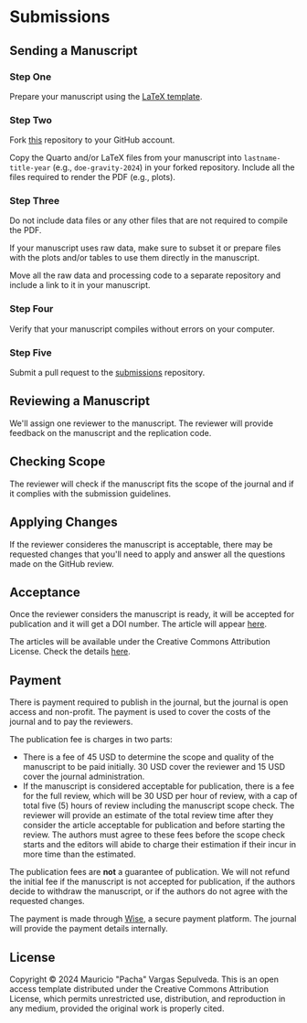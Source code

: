 # Submissions

## Sending a Manuscript

### Step One

Prepare your manuscript using the [LaTeX template](https://github.com/replication-studies/latex-template).

### Step Two

Fork [this](https://github.com/replication-studies/submissions) repository to your GitHub account.

Copy the Quarto and/or LaTeX files from your manuscript into `lastname-title-year` (e.g., `doe-gravity-2024`) in your forked repository. Include all the files required to render the PDF (e.g., plots).

### Step Three

Do not include data files or any other files that are not required to compile the PDF.

If your manuscript uses raw data, make sure to subset it or prepare files with the plots and/or tables to use them directly in the manuscript.

Move all the raw data and processing code to a separate repository and include a link to it in your manuscript.

### Step Four

Verify that your manuscript compiles without errors on your computer.

### Step Five

Submit a pull request to the [submissions](https://github.com/replication-studies/submissions) repository.

## Reviewing a Manuscript

We'll assign one reviewer to the manuscript. The reviewer will provide feedback on the manuscript and the replication code.

## Checking Scope

The reviewer will check if the manuscript fits the scope of the journal and if it complies with the submission guidelines.

## Applying Changes

If the reviewer consideres the manuscript is acceptable, there may be requested changes that you'll need to apply and answer all the questions made on the GitHub review.

## Acceptance

Once the reviewer considers the manuscript is ready, it will be accepted for publication and it will get a DOI number. The article will appear [here](https://github.com/replication-studies/articles).

The articles will be available under the Creative Commons Attribution License. Check the details [here](https://choosealicense.com/licenses/cc-by-4.0/).

## Payment

There is payment required to publish in the journal, but the journal is open access and non-profit. The payment is used to cover the costs of the journal and to pay the reviewers.

The publication fee is charges in two parts:

* There is a fee of 45 USD to determine the scope and quality of the manuscript to be paid initially. 30 USD cover the reviewer and 15 USD cover the journal administration.
* If the manuscript is considered acceptable for publication, there is a fee for the full review, which will be 30 USD per hour of review, with a cap of total five (5) hours of review including the manuscript scope check. The reviewer will provide an estimate of the total review time after they consider the article acceptable for publication and before starting the review. The authors must agree to these fees before the scope check starts and the editors will abide to charge their estimation if their incur in more time than the estimated.

The publication fees are **not** a guarantee of publication. We will not refund the initial fee if the manuscript is not accepted for publication, if the authors decide to withdraw the manuscript, or if the authors do not agree with the requested changes.

The payment is made through [Wise](https://wise.com), a secure payment platform. The journal will provide the payment details internally.

## License

Copyright &copy; 2024 Mauricio "Pacha" Vargas Sepulveda. This is an open access template distributed under the Creative Commons Attribution License, which permits unrestricted use, distribution, and reproduction in any medium, provided the original work is properly cited.
